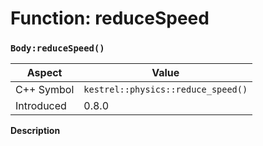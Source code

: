 
# Function: reduceSpeed
### `Body:reduceSpeed()`

| Aspect | Value |
| --- | --- |
| C++ Symbol | `kestrel::physics::reduce_speed()` |
| Introduced | 0.8.0 |

**Description**


